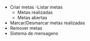 - Criar metas
-Listar metas
    - Metas realizadas
    - Metas abertas
- Marcar/Desmarcar metas realizadas
- Remover metas
- Sistema de mensagens    